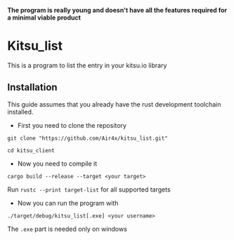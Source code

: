 **The program is really young and doesn't have all the features required for a minimal viable product**
# Kitsu_list
This is a program to list the entry in your kitsu.io library

## Installation
This guide assumes that you already have the rust development toolchain installed.

- First you need to clone the repository
````
git clone "https://github.com/Air4x/kitsu_list.git"

cd kitsu_client
````

- Now you need to compile it
````
cargo build --release --target <your target>
````
Run `rustc --print target-list` for all supported targets

- Now you can run the program with
````
./target/debug/kitsu_list[.exe] <your username>
````
The `.exe` part is needed only on windows
